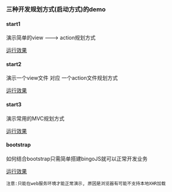 ﻿### 三种开发规划方式(启动方式)的demo
#### start1
演示简单的view ---> action规划方式

[运行效果](http://bingojs.oschina.mopaas.com/demo/start1/index.html)

#### start2
演示一个view文件 对应 一个action文件规划方式

[运行效果](http://bingojs.oschina.mopaas.com/demo/start2/index.html)

#### start3
演示常用的MVC规划方式

[运行效果](http://bingojs.oschina.mopaas.com/demo/start3/index.html)

#### bootstrap
如何结合bootstrap只需简单搭建bingoJS就可以正常开发业务

[运行效果](http://bingojs.oschina.mopaas.com/demo/bootstrap/index.html)

`注意:只能在web服务环境才能正常演示, 原因是浏览器有可能不支持本地XHR加载`


